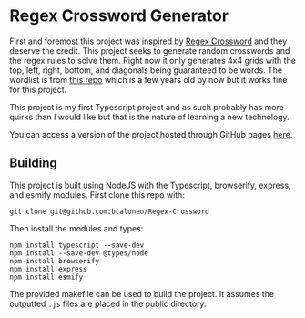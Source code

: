 # Regex Crossword Generator

First and foremost this project was inspired by [Regex Crossword](https://regexcrossword.com)
and they deserve the credit. This project seeks to generate random crosswords and the regex rules to solve them.
Right now it only generates 4x4 grids with the top, left, right, bottom, and diagonals
being guaranteed to be words. The wordlist is from [this repo](https://github.com/redbo/scrabble)
which is a few years old by now but it works fine for this project.

This project is my first Typescript project and as such probably has more quirks than I would like but that is the nature of learning a new technology.

You can access a version of the project hosted through GitHub pages [here](https://bcaluneo.github.io/Regex-Crossword/).

## Building

This project is built using NodeJS with the Typescript, browserify, express, and esmify modules. First clone this repo with:

`git clone git@github.com:bcaluneo/Regex-Crossword`

Then install the modules and types:
```
npm install typescript --save-dev
npm install --save-dev @types/node
npm install browserify
npm install express
npm install esmify
```

The provided makefile can be used to build the project. It assumes the outputted `.js` files are placed in the public directory.
